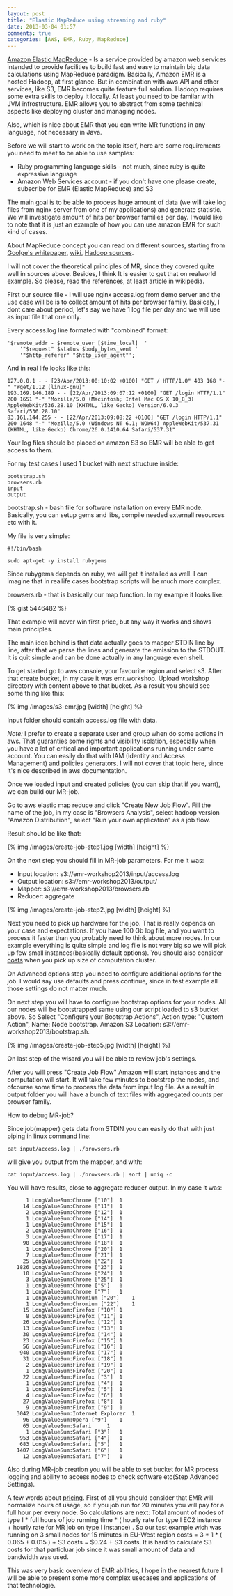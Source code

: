 ```yaml
---
layout: post
title: "Elastic MapReduce using streaming and ruby"
date: 2013-03-04 01:57
comments: true
categories: [AWS, EMR, Ruby, MapReduce] 
---
```


[Amazon Elastic MapReduce](http://aws.amazon.com/elasticmapreduce/) - Is a service provided by amazon web services intended to provide facilities to build fast and easy to maintain big data calculations using MapReduce paradigm. Basically, Amazon EMR is a hosted Hadoop, at first glance. But in combination with aws API and other services, like S3, EMR becomes quite feature full solution. Hadoop requires some extra skills to deploy it locally. At least you need to be familar with JVM infrostructure. EMR allows you to abstract from some technical aspects like deploying cluster and managing nodes.

Also, which is nice about EMR that you can write MR functions in any language, not necessary in Java. 

Before we will start to work on the topic itself, here are some requirements you need to meet to be able to use samples:

  *   Ruby programming language skills - not much, since ruby is quite expressive language
  *   Amazon Web Services account - if you don't have one please create, subscribe for EMR (Elastic MapReduce) and S3

The main goal is to be able to process huge amount of data (we will take log files from nginx server from one of my applications) and generate statistic. 
We will investigate amount of hits per browser families per day. I would like to note that it is just an example of how you can use amazon EMR for such kind of cases.

About MapReduce concept you can read on different sources, starting from [Goolge's whitepaper](http://static.googleusercontent.com/external_content/untrusted_dlcp/research.google.com/uk//archive/mapreduce-osdi04.pdf), [wiki](http://en.wikipedia.org/wiki/MapReduce), [Hadoop sources](http://hadoop.apache.org/docs/r1.0.4/mapred_tutorial.html).

I will not cover the theoretical principles of MR, since they covered quite well in sources above. Besides, I think It is easier to get that on realworld example. So please, read the references, at least article in wikipedia.

First our source file - I will use nginx access.log from demo server and the use case will be is to collect amount of hits per browser family. Basilcaly, I dont care about period, let's say we have 1 log file per day and we will use as input file that one only.

Every access.log line formated with "combined" format: 

    '$remote_addr - $remote_user [$time_local]  '
        '"$request" $status $body_bytes_sent '
        '"$http_referer" "$http_user_agent"';

And in real life looks like this:

    127.0.0.1 - - [23/Apr/2013:00:10:02 +0100] "GET / HTTP/1.0" 403 168 "-" "Wget/1.12 (linux-gnu)"
    193.169.146.189 - - [22/Apr/2013:09:07:12 +0100] "GET /login HTTP/1.1" 200 1651 "-" "Mozilla/5.0 (Macintosh; Intel Mac OS X 10_8_3) AppleWebKit/536.28.10 (KHTML, like Gecko) Version/6.0.3 Safari/536.28.10"
    83.161.144.255 - - [22/Apr/2013:09:08:22 +0100] "GET /login HTTP/1.1" 200 1648 "-" "Mozilla/5.0 (Windows NT 6.1; WOW64) AppleWebKit/537.31 (KHTML, like Gecko) Chrome/26.0.1410.64 Safari/537.31"

Your log files should be placed on amazon S3 so EMR will be able to get access to them. 

For my test cases I used 1 bucket with next structure inside:

    bootstrap.sh  
    browsers.rb
    input  
    output

bootstrap.sh - bash file for software installation on every EMR node. Basically, you can setup gems and libs, compile needed externall resources etc with it.

My file is very simple:

    #!/bin/bash
 
    sudo apt-get -y install rubygems

Since rubygems depends on ruby, we will get it installed as well. I can imagine that in reallife cases bootstrap scripts will be much more complex.

browsers.rb - that is basically our map function. In my example it looks like:

{% gist 5446482 %}

That example will never win first price, but any way it works and shows main principles. 

The main idea behind is that data actually goes to mapper STDIN line by line, after that we parse the lines and generate the emission to the STDOUT. It is quit simple and can be done actually in any language even shell.

To get started go to aws console, your favourite region and select s3. After that create bucket, in my case it was emr.workshop. Upload workshop directory with content above to that bucket. As a result you should see some thing like this:

{% img /images/s3-emr.jpg [width] [height] %}

Input folder should contain access.log file with data.

*Note:* I prefer to create a separate user and group when do some actions in aws. That guaranties some rights and visibility isolation, especially when you have a lot of critical and important applications running under same account. You can easily do that with IAM (Identity and Access Management) and policies generators. I will not cover that topic here, since it's nice described in aws documentation.

Once we loaded input and created policies (you can skip that if you want), we can build our MR-job. 

Go to aws elastic map reduce and click "Create New Job Flow". Fill the name of the job, in my case is "Browsers Analysis", select hadoop version "Amazon Distribution", select "Run your own application" as a job flow.

Result should be like that:

{% img /images/create-job-step1.jpg [width] [height] %}

On the next step you should fill in MR-job parameters. For me it was: 

* Input location: s3://emr-workshop2013/input/access.log
* Output location: s3://emr-workshop2013/output/
* Mapper: s3://emr-workshop2013/browsers.rb
* Reducer: aggregate

{% img /images/create-job-step2.jpg [width] [height] %}

Next you need to pick up hardware for the job. That is really depends on your case and expectations. If you have 100 Gb log file, and you want to process it faster than you probably need to think about more nodes. In our example everything is quite simple and log file is not very big so we will pick up few small instances(basically default options). You should also consider [costs](http://aws.amazon.com/elasticmapreduce/pricing/) when you pick up size of computation cluster. 

On Advanced options step you need to configure additional options for the job. I would say use defaults and press continue, since in test example all those settings do not matter much.

On next step you will have to configure bootstrap options for your nodes. All our nodes will be bootstrapped same using our script loaded to s3 bucket above. So Select "Configure your Bootstrap Actions", Action type: "Custom Action", Name: Node bootstrap. Amazon S3 Location: s3://emr-workshop2013/bootstrap.sh.

{% img /images/create-job-step5.jpg [width] [height] %}

On last step of the wisard you will be able to review job's settings.

After you will press "Create Job Flow" Amazon will start instances and the computation will start. It will take few minutes to bootstrap the nodes, and ofcourse some time to process the data from input log file. As a result in output folder you will have a bunch of text files with aggregated counts per browser family. 

How to debug MR-job?

Since job(mapper) gets data from STDIN you can easily do that with just piping in linux command line:

    cat input/access.log | ./browsers.rb

will give you output from the mapper, and with:

    cat input/access.log | ./browsers.rb | sort | uniq -c

You will have results, close to aggregate reducer output. In my case it was:

          1 LongValueSum:Chrome ["10"]  1
         14 LongValueSum:Chrome ["11"]  1
          2 LongValueSum:Chrome ["12"]  1
          1 LongValueSum:Chrome ["14"]  1
          1 LongValueSum:Chrome ["15"]  1
          2 LongValueSum:Chrome ["16"]  1
          3 LongValueSum:Chrome ["17"]  1
         90 LongValueSum:Chrome ["18"]  1
          1 LongValueSum:Chrome ["20"]  1
          7 LongValueSum:Chrome ["21"]  1
         25 LongValueSum:Chrome ["22"]  1
       1826 LongValueSum:Chrome ["23"]  1
         10 LongValueSum:Chrome ["24"]  1
          3 LongValueSum:Chrome ["25"]  1
          1 LongValueSum:Chrome ["5"]   1
          1 LongValueSum:Chrome ["7"]   1
          1 LongValueSum:Chromium ["20"]    1
          1 LongValueSum:Chromium ["22"]    1
         15 LongValueSum:Firefox ["10"] 1
          8 LongValueSum:Firefox ["11"] 1
         26 LongValueSum:Firefox ["12"] 1
         13 LongValueSum:Firefox ["13"] 1
         30 LongValueSum:Firefox ["14"] 1
         23 LongValueSum:Firefox ["15"] 1
         56 LongValueSum:Firefox ["16"] 1
        940 LongValueSum:Firefox ["17"] 1
         31 LongValueSum:Firefox ["18"] 1
          2 LongValueSum:Firefox ["19"] 1
          1 LongValueSum:Firefox ["20"] 1
         22 LongValueSum:Firefox ["3"]  1
          1 LongValueSum:Firefox ["4"]  1
          1 LongValueSum:Firefox ["5"]  1
          4 LongValueSum:Firefox ["6"]  1
         27 LongValueSum:Firefox ["8"]  1
          9 LongValueSum:Firefox ["9"]  1
       3042 LongValueSum:Internet Explorer  1
         96 LongValueSum:Opera ["9"]    1
         65 LongValueSum:Safari     1
          1 LongValueSum:Safari ["3"]   1
        953 LongValueSum:Safari ["4"]   1
        683 LongValueSum:Safari ["5"]   1
       1407 LongValueSum:Safari ["6"]   1
         12 LongValueSum:Safari ["7"]   1

Also during MR-job creation you will be able to set bucket for MR process logging and ability to access nodes to check software etc(Step Advanced Settings).

A few words about [pricing](http://aws.amazon.com/elasticmapreduce/pricing/). First of all you should consider that EMR will normalize hours of usage, so if you job run for 20 minutes you will pay for a full hour per every node. So calculations are next: Total amount of nodes of type I * full hours of job running time * ( hourly rate for type I EC2 instance +  hourly rate for MR job on type I instance) . So our test example wich was running on 3 small nodes for 15 minutes in EU-West region costs = 3 * 1 * ( 0.065 + 0.015 ) + S3 costs = $0.24 + S3 costs. It is hard to calculate S3 costs for that particluar job since it was small amount of data and bandwidth was used.

This was very basic overview of EMR abilities, I hope in the nearest future I will be able to present some more complex usecases and applications of that technologie.